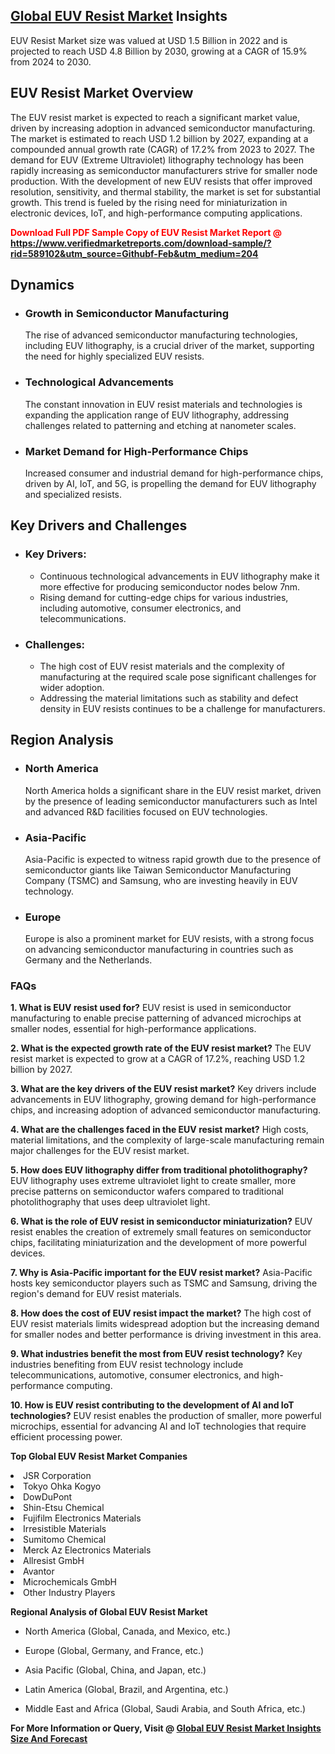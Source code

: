 <h2><a href="https://www.verifiedmarketreports.com/download-sample/?rid=589102&amp;utm_source=Githubf&amp;utm_medium=204" target="_blank">Global EUV Resist Market</a> Insights</h2><p>EUV Resist Market size was valued at USD 1.5 Billion in 2022 and is projected to reach USD 4.8 Billion by 2030, growing at a CAGR of 15.9% from 2024 to 2030.</p><p> <h2>EUV Resist Market Overview</h2> <p>The EUV resist market is expected to reach a significant market value, driven by increasing adoption in advanced semiconductor manufacturing. The market is estimated to reach USD 1.2 billion by 2027, expanding at a compounded annual growth rate (CAGR) of 17.2% from 2023 to 2027. The demand for EUV (Extreme Ultraviolet) lithography technology has been rapidly increasing as semiconductor manufacturers strive for smaller node production. With the development of new EUV resists that offer improved resolution, sensitivity, and thermal stability, the market is set for substantial growth. This trend is fueled by the rising need for miniaturization in electronic devices, IoT, and high-performance computing applications.</p> <p><strong><p><span class=""><span style="color: #ff0000;"><strong>Download Full PDF Sample Copy of EUV Resist Market Report</strong> @ </span><a href="https://www.verifiedmarketreports.com/download-sample/?rid=589102&amp;utm_source=Githubf-Feb&amp;utm_medium=204" target="_blank">https://www.verifiedmarketreports.com/download-sample/?rid=589102&amp;utm_source=Githubf-Feb&amp;utm_medium=204</a></span></p></strong></p> <h2>Dynamics</h2> <ul> <li><h3>Growth in Semiconductor Manufacturing</h3> The rise of advanced semiconductor manufacturing technologies, including EUV lithography, is a crucial driver of the market, supporting the need for highly specialized EUV resists.</li> <li><h3>Technological Advancements</h3> The constant innovation in EUV resist materials and technologies is expanding the application range of EUV lithography, addressing challenges related to patterning and etching at nanometer scales.</li> <li><h3>Market Demand for High-Performance Chips</h3> Increased consumer and industrial demand for high-performance chips, driven by AI, IoT, and 5G, is propelling the demand for EUV lithography and specialized resists.</li> </ul> <h2>Key Drivers and Challenges</h2> <ul> <li><h3>Key Drivers:</h3> <ul> <li>Continuous technological advancements in EUV lithography make it more effective for producing semiconductor nodes below 7nm.</li> <li>Rising demand for cutting-edge chips for various industries, including automotive, consumer electronics, and telecommunications.</li> </ul> </li> <li><h3>Challenges:</h3> <ul> <li>The high cost of EUV resist materials and the complexity of manufacturing at the required scale pose significant challenges for wider adoption.</li> <li>Addressing the material limitations such as stability and defect density in EUV resists continues to be a challenge for manufacturers.</li> </ul> </li> </ul> <h2>Region Analysis</h2> <ul> <li><h3>North America</h3> North America holds a significant share in the EUV resist market, driven by the presence of leading semiconductor manufacturers such as Intel and advanced R&D facilities focused on EUV technologies.</li> <li><h3>Asia-Pacific</h3> Asia-Pacific is expected to witness rapid growth due to the presence of semiconductor giants like Taiwan Semiconductor Manufacturing Company (TSMC) and Samsung, who are investing heavily in EUV technology.</li> <li><h3>Europe</h3> Europe is also a prominent market for EUV resists, with a strong focus on advancing semiconductor manufacturing in countries such as Germany and the Netherlands.</li> </ul> <h3>FAQs</h3> <p><strong>1. What is EUV resist used for?</strong> EUV resist is used in semiconductor manufacturing to enable precise patterning of advanced microchips at smaller nodes, essential for high-performance applications.</p> <p><strong>2. What is the expected growth rate of the EUV resist market?</strong> The EUV resist market is expected to grow at a CAGR of 17.2%, reaching USD 1.2 billion by 2027.</p> <p><strong>3. What are the key drivers of the EUV resist market?</strong> Key drivers include advancements in EUV lithography, growing demand for high-performance chips, and increasing adoption of advanced semiconductor manufacturing.</p> <p><strong>4. What are the challenges faced in the EUV resist market?</strong> High costs, material limitations, and the complexity of large-scale manufacturing remain major challenges for the EUV resist market.</p> <p><strong>5. How does EUV lithography differ from traditional photolithography?</strong> EUV lithography uses extreme ultraviolet light to create smaller, more precise patterns on semiconductor wafers compared to traditional photolithography that uses deep ultraviolet light.</p> <p><strong>6. What is the role of EUV resist in semiconductor miniaturization?</strong> EUV resist enables the creation of extremely small features on semiconductor chips, facilitating miniaturization and the development of more powerful devices.</p> <p><strong>7. Why is Asia-Pacific important for the EUV resist market?</strong> Asia-Pacific hosts key semiconductor players such as TSMC and Samsung, driving the region's demand for EUV resist materials.</p> <p><strong>8. How does the cost of EUV resist impact the market?</strong> The high cost of EUV resist materials limits widespread adoption but the increasing demand for smaller nodes and better performance is driving investment in this area.</p> <p><strong>9. What industries benefit the most from EUV resist technology?</strong> Key industries benefiting from EUV resist technology include telecommunications, automotive, consumer electronics, and high-performance computing.</p> <p><strong>10. How is EUV resist contributing to the development of AI and IoT technologies?</strong> EUV resist enables the production of smaller, more powerful microchips, essential for advancing AI and IoT technologies that require efficient processing power.</p> </p><p><strong>Top Global EUV Resist Market Companies</strong></p><div data-test-id=""><p><li>JSR Corporation</li><li> Tokyo Ohka Kogyo</li><li> DowDuPont</li><li> Shin-Etsu Chemical</li><li> Fujifilm Electronics Materials</li><li> Irresistible Materials</li><li> Sumitomo Chemical</li><li> Merck Az Electronics Materials</li><li> Allresist GmbH</li><li> Avantor</li><li> Microchemicals GmbH</li><li> Other Industry Players</li></p><div><strong>Regional Analysis of&nbsp;Global EUV Resist Market</strong></div><ul><li dir="ltr"><p dir="ltr">North America&nbsp;(Global, Canada, and Mexico, etc.)</p></li><li dir="ltr"><p dir="ltr">Europe (Global, Germany, and France, etc.)</p></li><li dir="ltr"><p dir="ltr">Asia Pacific&nbsp;(Global, China, and Japan, etc.)</p></li><li dir="ltr"><p dir="ltr">Latin America&nbsp;(Global, Brazil, and Argentina, etc.)</p></li><li dir="ltr">Middle East and Africa&nbsp;(Global, Saudi Arabia, and South Africa, etc.)</li></ul><p><strong>For More Information or Query, Visit @&nbsp;</strong><strong><a href="https://www.verifiedmarketreports.com/product/euv-resist-market/?utm_source=Githubf&amp;utm_medium=204" target="_blank">Global EUV Resist Market Insights Size And Forecast</a></strong></p></div>
